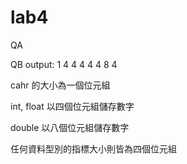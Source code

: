 # lab4
QA



QB
output:
1 4
4 4
4 4
8 4

cahr 的大小為一個位元組

int, float 以四個位元組儲存數字

double 以八個位元組儲存數字

任何資料型別的指標大小則皆為四個位元組
